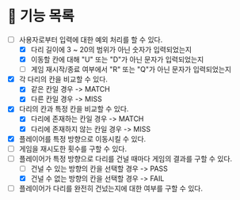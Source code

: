 # 🚀 기능 목록

- [ ] 사용자로부터 입력에 대한 예외 처리를 할 수 있다.
    - [X] 다리 길이에 3 ~ 20의 범위가 아닌 숫자가 입력되었는지
    - [X] 이동할 칸에 대해 "U" 또는 "D"가 아닌 문자가 입력되었는지
    - [ ] 게임 재시작/종료 여부에서 "R" 또는 "Q"가 아닌 문자가 입력되었는지
- [X] 각 다리의 칸을 비교할 수 있다.
  - [X] 같은 칸일 경우 -> MATCH
  - [X] 다른 칸일 경우 -> MISS
- [X] 다리의 칸과 특정 칸을 비교할 수 있다.
  - [X] 다리에 존재하는 칸일 경우 -> MATCH
  - [X] 다리에 존재하지 않는 칸일 경우 -> MISS
- [X] 플레이어를 특정 방향으로 이동시킬 수 있다.
- [ ] 게임을 재시도한 횟수를 구할 수 있다.
- [ ] 플레이어가 특정 방향으로 다리를 건널 때마다 게임의 결과를 구할 수 있다.
    - [ ] 건널 수 있는 방향의 칸을 선택할 경우 -> PASS
    - [X] 건널 수 없는 방향의 칸을 선택할 경우 -> FAIL
- [ ] 플레이어가 다리를 완전히 건넜는지에 대한 여부를 구할 수 있다.